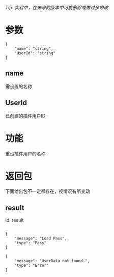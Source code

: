 _Tip: 实验中，在未来的版本中可能删除或做过多修改_
# 参数
```
{
    "name": "string",
    "UserId": "string"
}
```
## name
需设置的名称
## UserId
已创建的插件用户ID
# 功能
重设插件用户的名称
# 返回包
下面给出包不一定都存在，视情况有所变动

## result
Id: result

```

{
    "message": "Load Pass",
    "type": "Pass"
}

{
    "message": "UserData not found.",
    "type": "Error"
}

```
